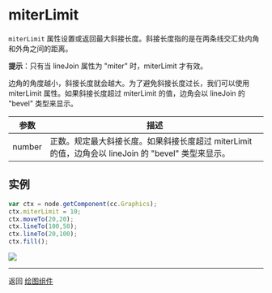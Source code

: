 # miterLimit

`miterLimit` 属性设置或返回最大斜接长度。斜接长度指的是在两条线交汇处内角和外角之间的距离。

**提示**：只有当 lineJoin 属性为 "miter" 时，miterLimit 才有效。

边角的角度越小，斜接长度就会越大。为了避免斜接长度过长，我们可以使用 miterLimit 属性。如果斜接长度超过 miterLimit 的值，边角会以 lineJoin 的 "bevel" 类型来显示。

| 参数 |   描述
| -------------- | ----------- |
|number | 正数。规定最大斜接长度。如果斜接长度超过 miterLimit 的值，边角会以 lineJoin 的 "bevel" 类型来显示。

## 实例

```javascript
var ctx = node.getComponent(cc.Graphics);
ctx.miterLimit = 10;
ctx.moveTo(20,20);
ctx.lineTo(100,50);
ctx.lineTo(20,100);
ctx.fill();
```

<a href="graphics/miterLimit.png"><img src="graphics/miterLimit.png"></a>

<hr>

返回 [绘图组件](index.md)
